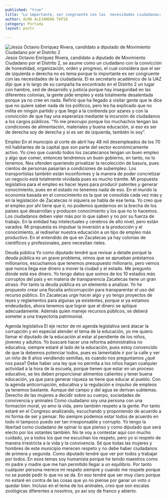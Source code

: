 ```yaml
---
published: "true"
title: "Lo importante, ser congruente con las  necesidades ciudadanas: Jesús Enríquez"
author: ALMA ALEJANDRA TAPIA
category: Portada
layout: posts

---
```


![Jesús Octavio Enríquez Rivera, candidato a diputado de Movimiento Ciudadano por el Distrito 2 ](http://i.imgur.com/cmGQv8Am.jpg)
Jesús Octavio Enríquez Rivera, candidato a diputado de Movimiento Ciudadano por el Distrito 2, se asume como un ciudadano con la convicción de honestidad, organización, orden y progreso, el cual considera que el ser de izquierda o derecha no es tema porque lo importante es ser congruente con las necesidades de la ciudadanía.
El ex secretario académico de la UAZ dijo que a lo largo de su campaña ha encontrado en el Distrito 2 un lugar con hambre, sed de desarrollo y justicia porque hay inseguridad en las diferentes colonias, la gente pide empleo y está totalmente desalentada porque ya no cree en nada.
Refirió que ha llegado a visitar gente que le dice que no quiere saber nada de los políticos, pero les ha explicado que no milita en ningún partido y que llegó a la contienda por azares y con la convicción de que hay una esperanza mediante la incursión de ciudadanos a los cargos públicos.
“Yo me preocupo porque los muchachos tengan las condiciones de alimentación, materiales y buena educación, si eso es ser de derecha soy de derecha y si es ser de izquierda, también lo soy”.

Empleo 
En el municipio al corte de abril hay 48 mil desempleados de los 70 mil habitantes de la capital que son parte del sector económicamente activo. Yo creo que cuando todos los zacatecanos tengan un buen empleo y algo que comer, entonces tendremos un buen gobierno, en tanto, no lo tenemos.
Nos ofenden queriendo privatizar la recolección de basura, pues cientos de personas pasarían a condiciones de subempleo. Los transportistas también están inconformes y la manera de poder concretizar un negocio está totalmente olvidada pues es mucho trámite.
Mi propuesta legislativa para el empleo es hacer leyes para producir patentes y generar conocimiento, pues en el estado no tenemos nada de eso. En el mundo la economía basada en el conocimiento es la que se consolida cada vez más y en la legislación de Zacatecas ni siquiera se habla de ese tema.
Yo creo que el empleo por ahí tiene que ir, no podemos quedarnos en la brecha de los países que desarrollan y producen conocimiento y los que no lo hacemos. Los ciudadanos deben valer más por lo que saben y no por su fuerza de trabajo. En la entidad hay intelectuales y cerebros de alto nivel, pero están varados.
Mi propuesta es impulsar la inversión a la producción y el conocimiento, al rediseñar nuestra educación a un tipo de empleo más productivo. En el entendido de que en Zacatecas ya hay colonias de científicos y profesionales, pero necesitan rieles.

Deuda pública 
Yo como diputado tendré que revisar a detalle porqué la deuda pública es un grave problema, oímos que se aprueban préstamos millonarios, escuchamos que tenemos presupuesto millonario, pero vemos que nunca llega ese dinero a mover la ciudad y el estado.
Me pregunto dónde está ese dinero. Yo tengo datos que somos de los 10 estados más corruptos del país y en materia de transparencia Zacatecas tiene un gran atraso. Por tanto la deuda pública es un elemento a analizar.
Yo he propuesto crear una fiscalía anticorrupción para transparentar el uso del recurso público. En Zacatecas urge hacer algo y yo tengo proyectos de leyes y reglamentos para algunas ya existentes, porque si ya estamos endeudados, ahora tenemos que lograr que el dinero se aplique adecuadamente. Además quien maneje recursos públicos, se deberá someter a una trayectoria patrimonial.

Agenda legislativa
El eje rector de mi agenda legislativa será atacar la corrupción y en especial atender el tema de la educación, yo me quiero llamar el diputado de la educación al estar al pendiente de los niños, jóvenes y adultos.
Yo buscaré hacer una reforma administrativa no educativa, siempre estaré al lado de la educación, pues estoy convencido de que la debemos potenciar todos, pues es lamentable ir por la calle y ver un niño de 8 años vendiendo semillas, es cuando nos preguntamos ¿qué nos pasa? 
Debe haber una ley que no permita a los niños hagan cualquier actividad a la hora de la escuela, porque tienen que estar en un proceso educativo, se les deben proporcionar alimentos calientes y tener buena educación, ya que para generar riqueza se tiene que educar al pueblo.
Con la agenda anticorrupción, educativa y la regulación e impulso de empleos ya tenemos bastante. Aunque del campo y del agua se derivan subtemas. 
Derecho de las mujeres a decidir
sobre su cuerpo, sociedades
de convivencia y animales 
Como ciudadano soy una persona con una formación moral, yo amo la vida, pero también respeto a la gente.
Por tanto estaré en el Congreso analizando, escuchando y proponiendo de acuerdo a mi forma de ser y pensar. No siempre podemos estar todos de acuerdo en todo ni tampoco puedo ser tan irresponsable y corrupto. 
Yo tengo la libertad como ciudadano de opinar lo que pienso y como diputado que será electo por los votantes también. No te voy a contestar aquí con mucho cuidado, yo a todos los que me escuchan los respeto, pero yo sí respeto de manera irrestricta a la vida y la convivencia.
Sé que todas las mujeres y hombres de este municipio merecen respeto y no debe haber ciudadanos de primera y segunda. Como diputado tendré que ver por todos y trabajar por todos. En esos temas soy humanista porque he tenido maestros como mi padre y madre que me han permitido llegar a un equilibrio. 
Por tanto cualquier persona merece mi respeto siempre y cuando me respete porque no se puede pedir lo que no se da. En eso tendré que ser muy claro porque no estaré en contra de las cosas que yo no piense por ganar un voto o quedar bien.
Incluso en el tema de los animales, creo que son escalas zoológicas diferentes a nosotros, yo así soy de franco y abierto.
